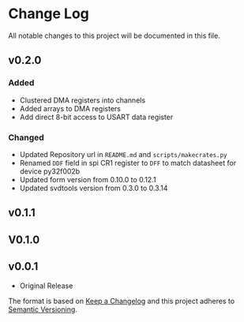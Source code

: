 # Change Log

All notable changes to this project will be documented in this file.

## v0.2.0

### Added

 - Clustered DMA registers into channels
 - Added arrays to DMA registers
 - Add direct 8-bit access to USART data register

### Changed

 - Updated Repository url in `README.md` and `scripts/makecrates.py`
 - Renamed `DDF` field in spi CR1 register to `DFF` to match datasheet for device py32f002b
 - Updated form version from 0.10.0 to 0.12.1
 - Updated svdtools version from 0.3.0 to 0.3.14

## v0.1.1

## V0.1.0

## v0.0.1

 - Original Release

The format is based on [Keep a Changelog](http://keepachangelog.com/)
and this project adheres to [Semantic Versioning](http://semver.org/).
